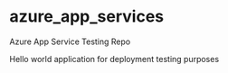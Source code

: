 # azure_app_services
Azure App Service Testing Repo

Hello world application for deployment testing purposes

